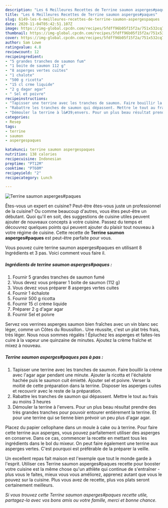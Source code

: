 ```yaml
---
description: "Les 6 Meilleures Recettes de Terrine saumon asperges#paques"
title: "Les 6 Meilleures Recettes de Terrine saumon asperges#paques"
slug: 6149-les-6-meilleures-recettes-de-terrine-saumon-aspergespaques
date: 2020-11-04T05:42:51.107Z
image: https://img-global.cpcdn.com/recipes/5fdff96b05f15f2a/751x532cq70/terrine-saumon-aspergespaques-photo-principale-de-la-recette.jpg
thumbnail: https://img-global.cpcdn.com/recipes/5fdff96b05f15f2a/751x532cq70/terrine-saumon-aspergespaques-photo-principale-de-la-recette.jpg
cover: https://img-global.cpcdn.com/recipes/5fdff96b05f15f2a/751x532cq70/terrine-saumon-aspergespaques-photo-principale-de-la-recette.jpg
author: Sam Lowe
ratingvalue: 4.8
reviewcount: 12
recipeingredient:
- "5 grandes tranches de saumon fum"
- "1 boite de saumon 112 g"
- "8 asperges vertes cuites"
- "1 chalote"
- "500 g ricotta"
- "15 cl crme liquide"
- "2 g dagar agar"
- " Sel et poivre"
recipeinstructions:
- "Tapisser une terrine avec les tranches de saumon. Faire bouillir la crème avec l&#39;agar agar pendant une minute. Ajouter la ricotta et l&#39;échalote hachée puis le saumon cuit émietté. Ajouter sel et poivre. Verser la moitié de cette préparation dans la terrine. Disposer les asperges cuites et recouvrir avec le reste de la préparation."
- "Rabattre les tranches de saumon qui dépassent. Mettre le tout au frais au moins 3 heures"
- "Démouler la terrine à l&#39;envers. Pour un plus beau résultat prendre des très grandes tranches pour pouvoir entourer entièrement la terrine. Et pour une terrine qui se tienne bien prévoir un peu plus d&#39;agar agar."
categories:
- Resep
tags:
- terrine
- saumon
- aspergespaques

katakunci: terrine saumon aspergespaques 
nutrition: 138 calories
recipecuisine: Indonesian
preptime: "PT12M"
cooktime: "PT60M"
recipeyield: "2"
recipecategory: Lunch

---
```



![Terrine saumon asperges#paques](https://img-global.cpcdn.com/recipes/5fdff96b05f15f2a/751x532cq70/terrine-saumon-aspergespaques-photo-principale-de-la-recette.jpg)

Êtes-vous un expert en cuisine? Peut-être êtes-vous juste un professionnel de la cuisine? Ou comme beaucoup d'autres, vous êtes peut-être un débutant. Quoi qu'il en soit, des suggestions de cuisine utiles peuvent ajouter de nouveaux concepts à votre cuisine. Passez du temps et découvrez quelques points qui peuvent ajouter du plaisir tout nouveau à votre régime de cuisine. Cette recette de <strong> Terrine saumon asperges#paques </strong> est peut-être parfaite pour vous.

<!--inarticleads1-->

Vous pouvez cuire terrine saumon asperges#paques en utilisant 8 Ingrédients et 3 pas. Voici comment vous faire il.

##### Ingrédients de terrine saumon asperges#paques :

1. Fournir 5 grandes tranches de saumon fumé
1. Vous devez vous préparer 1 boite de saumon (112 g)
1. Vous devez vous préparer 8 asperges vertes cuites
1. Fournir 1 échalote
1. Fournir 500 g ricotta
1. Fournir 15 cl crème liquide
1. Préparer 2 g d&#39;agar agar
1. Fournir  Sel et poivre


Servez vos verrines asperges saumon bien fraîches avec un vin blanc sec léger, comme un Côtes du Roussillon.. Une réussite, c&#39;est un plat très frais, très léger. Nous nous sommes régalés ! Épluchez les asperges et faites-les cuire à la vapeur une quinzaine de minutes. Ajoutez la crème fraîche et mixez à nouveau. 

<!--inarticleads2-->

##### Terrine saumon asperges#paques pas à pas :

1. Tapisser une terrine avec les tranches de saumon. Faire bouillir la crème avec l&#39;agar agar pendant une minute. Ajouter la ricotta et l&#39;échalote hachée puis le saumon cuit émietté. Ajouter sel et poivre. Verser la moitié de cette préparation dans la terrine. Disposer les asperges cuites et recouvrir avec le reste de la préparation.
1. Rabattre les tranches de saumon qui dépassent. Mettre le tout au frais au moins 3 heures
1. Démouler la terrine à l&#39;envers. Pour un plus beau résultat prendre des très grandes tranches pour pouvoir entourer entièrement la terrine. Et pour une terrine qui se tienne bien prévoir un peu plus d&#39;agar agar.


Placez du papier cellophane dans un moule à cake ou à terrine. Pour faire cette terrine aux asperges, vous pouvez parfaitement utiliser des asperges en conserve. Dans ce cas, commencer la recette en mettant tous les ingrédients dans le bol du mixeur. On peut faire également une terrine aux asperges vertes. C&#39;est pourquoi est préférable de la préparer la veille. 

<!--inarticleads1-->

<p>
Un excellent repas fait maison est l'exemple que tout le monde garde à l'esprit. Utiliser ces Terrine saumon asperges#paques recette pour booster votre cuisine est la même chose qu'un athlète qui continue de s'entraîner - plus vous le faites, mieux vous vous améliorez, apprenez autant que vous le pouvez sur la cuisine. Plus vous avez de recette, plus vos plats seront certainement meilleurs.
</p>

<p>
<i>Si vous trouvez cette Terrine saumon asperges#paques recette utile, partagez-la avec vos bons amis ou votre famille, merci et bonne chance.</i>
</p>
